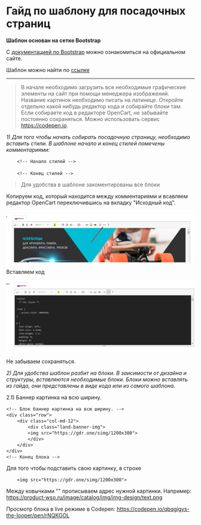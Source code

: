 # **Гайд по шаблону для посадочных страниц**


**Шаблон основан на сетке Bootstrap**

C [документацией по Bootstrap](https://bootstrap-5.ru/docs/5.3/layout/grid/) можно ознакомиться на официальном сайте. 

Шаблон можно найти по [ссылке](https://github.com/valikkirov/wso/blob/main/Template.html)


----

>В начале необходимо загрузить все необходимые графические элементы на сайт при помощи менеджера изображений. Название картинок необходимо писать на латинице. Откройте отдельно какой нибудь редактор кода и собирайте блоки там. Если собираете код в редакторе OpenCart, не забывайте постоянно сохраняться. Можно использовать сервис https://codepen.io.

*1) Для того чтобы начать собирать посадочную страницу, необходимо вставить стили. В шаблоне начало и конец стилей помечены комментариями:*

        <!-- Начало стилей -->

        <!-- Конец стилей -->

> Для удобства в шаблоне закоментированы все блоки

Копируем код, который находится между комментариями и всавляем редактор OpenCart переключившись на вкладку "Исходный код".

![](img/Screen_redactor.png)

Вставляем код

![](img/Screen_redactor_code.png)

Не забываем сохраняться.

*2) Для удобства шаблон разбит на блоки. В заисимости от дизайна и структуры, вставляются необходимые блоки. Блоки можно вставлять из гайда, они представлены в виде кода или из самого шаблона.* 

2.1) Баннер картинка на всю ширину.

    <!-- Блок баннер картинка на всю ширину. -->
    <div class="row">
        <div class="col-md-12">
            <div class="land-banner-img">
            <img src="https://gdr.one/simg/1200x300">
            </div>
        </div>
    </div>
    <!-- Конец блока -->


Для того чтобы подставить свою картинку, в строке 

        <img src="https://gdr.one/simg/1200x300">

Между ковычками "" прописываем адрес нужной картинки. Например: https://product-wso.ru/image/catalog/img/img-design/text.png 


Просмотр блока в live режиме в Codepen: https://codepen.io/qbqgigys-the-looper/pen/rNQKGOL